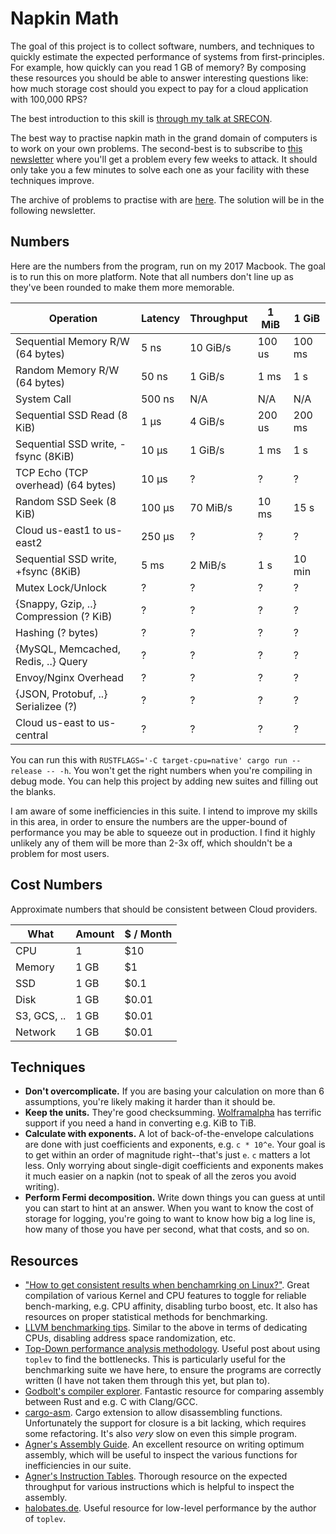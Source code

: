 # Napkin Math

The goal of this project is to collect software, numbers, and techniques to
quickly estimate the expected performance of systems from first-principles. For
example, how quickly can you read 1 GB of memory? By composing these resources
you should be able to answer interesting questions like: how much storage cost
should you expect to pay for a cloud application with 100,000 RPS?

The best introduction to this skill is [through my talk at
SRECON](https://www.youtube.com/watch?v=IxkSlnrRFqc).

The best way to practise napkin math in the grand domain of computers is to work
on your own problems. The second-best is to subscribe to [this
newsletter](http://sirupsen.com/napkin) where you'll get a problem every few
weeks to attack. It should only take you a few minutes to solve each one as your
facility with these techniques improve.

The archive of problems to practise with are
[here](https://buttondown.email/computer-napkins/archive). The solution will be in
the following newsletter.

## Numbers

Here are the numbers from the program, run on my 2017 Macbook. The goal is to
run this on more platform. Note that all numbers don't line up as they've been
rounded to make them more memorable.


| Operation                              | Latency | Throughput | 1 MiB  | 1 GiB  |
|----------------------------------------|---------|------------|--------|--------|
| Sequential Memory R/W (64 bytes)       | 5 ns    | 10 GiB/s   | 100 us | 100 ms |
| Random Memory R/W (64 bytes)           | 50 ns   | 1 GiB/s    | 1 ms   | 1 s    |
| System Call                            | 500 ns  | N/A        | N/A    | N/A    |
| Sequential SSD Read (8 KiB)            | 1 μs    | 4 GiB/s    | 200 us | 200 ms |
| Sequential SSD write, -fsync (8KiB)    | 10 μs   | 1 GiB/s    | 1 ms   | 1 s    |
| TCP Echo (TCP overhead) (64 bytes)     | 10 μs   | ?          | ?      | ?      |
| Random SSD Seek (8 KiB)                | 100 μs  | 70 MiB/s   | 10 ms  | 15 s   |
| Cloud us-east1 to us-east2             | 250 μs  | ?          | ?      | ?      |
| Sequential SSD write, +fsync (8KiB)    | 5 ms    | 2 MiB/s    | 1 s    | 10 min |
| Mutex Lock/Unlock                      | ?       | ?          | ?      | ?      |
| {Snappy, Gzip, ..} Compression (? KiB) | ?       | ?          | ?      | ?      |
| Hashing (? bytes)                      | ?       | ?          | ?      | ?      |
| {MySQL, Memcached, Redis, ..} Query    | ?       | ?          | ?      | ?      |
| Envoy/Nginx Overhead                   | ?       | ?          | ?      | ?      |
| {JSON, Protobuf, ..} Serializee (?)    | ?       | ?          | ?      | ?      |
| Cloud us-east to us-central            | ?       | ?          | ?      | ?      |

You can run this with `RUSTFLAGS='-C target-cpu=native' cargo run --release --
-h`. You won't get the right numbers when you're compiling in debug mode. You
can help this project by adding new suites and filling out the blanks.

I am aware of some inefficiencies in this suite. I intend to improve my skills
in this area, in order to ensure the numbers are the upper-bound of performance
you may be able to squeeze out in production. I find it highly unlikely any of
them will be more than 2-3x off, which shouldn't be a problem for most users.

## Cost Numbers

Approximate numbers that should be consistent between Cloud providers.

| What        | Amount | $ / Month |
|-------------|--------|-----------|
| CPU         | 1      | $10       |
| Memory      | 1 GB   | $1        |
| SSD         | 1 GB   | $0.1      |
| Disk        | 1 GB   | $0.01     |
| S3, GCS, .. | 1 GB   | $0.01     |
| Network     | 1 GB   | $0.01     |

## Techniques

* **Don't overcomplicate.** If you are basing your calculation on more than 6
    assumptions, you're likely making it harder than it should be.
* **Keep the units.** They're good checksumming.
    [Wolframalpha](https://wolframalpha.com) has terrific support if you need a
    hand in converting e.g. KiB to TiB.
* **Calculate with exponents.** A lot of back-of-the-envelope calculations are
    done with just coefficients and exponents, e.g. `c * 10^e`. Your goal is to
    get within an order of magnitude right--that's just `e`. `c` matters a lot
    less. Only worrying about single-digit coefficients and exponents makes it
    much easier on a napkin (not to speak of all the zeros you avoid writing).
* **Perform Fermi decomposition.** Write down things you can guess at until you
    can start to hint at an answer. When you want to know the cost of storage
    for logging, you're going to want to know how big a log line is, how many of
    those you have per second, what that costs, and so on.

## Resources

* ["How to get consistent results when benchamrking on
  Linux?"](https://easyperf.net/blog/2019/08/02/Perf-measurement-environment-on-Linux#2-disable-hyper-threading).
  Great compilation of various Kernel and CPU features to toggle for reliable
  bench-marking, e.g. CPU affinity, disabling turbo boost, etc. It also has
  resources on proper statistical methods for benchmarking.
* [LLVM benchmarking tips](https://www.llvm.org/docs/Benchmarking.html). Similar
  to the above in terms of dedicating CPUs, disabling address space
  randomization, etc.
* [Top-Down performance analysis
  methodology](https://easyperf.net/blog/2019/02/09/Top-Down-performance-analysis-methodology).
  Useful post about using `toplev` to find the bottlenecks. This is particularly
  useful for the benchmarking suite we have here, to ensure the programs are
  correctly written (I have not taken them through this yet, but plan to).
* [Godbolt's compiler explorer](https://gcc.godbolt.org/#). Fantastic resource
  for comparing assembly between Rust and e.g. C with Clang/GCC.
* [cargo-asm](https://github.com/gnzlbg/cargo-asm). Cargo extension to allow
  disassembling functions. Unfortunately the support for closure is a bit
  lacking, which requires some refactoring. It's also _very_ slow on even this
  simple program.
* [Agner's Assembly
  Guide](https://www.agner.org/optimize/optimizing_assembly.pdf). An excellent
  resource on writing optimum assembly, which will be useful to inspect the
  various functions for inefficiencies in our suite.
* [Agner's Instruction
  Tables](https://www.agner.org/optimize/instruction_tables.pdf). Thorough
  resource on the expected throughput for various instructions which is helpful
  to inspect the assembly.
* [halobates.de](http://halobates.de/). Useful resource for low-level
  performance by the author of `toplev`.
